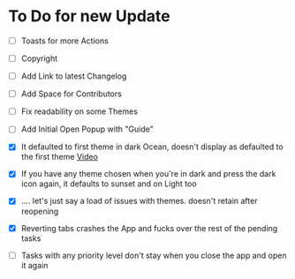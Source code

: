 # To Do for new Update


- [ ] Toasts for more Actions
- [ ] Copyright
- [ ] Add Link to latest Changelog
- [ ] Add Space for Contributors
- [ ] Fix readability on some Themes
- [ ] Add Initial Open Popup with "Guide"
- [x] It defaulted to first theme in dark Ocean, doesn't display as defaulted to the first theme [Video](https://github.com/user-attachments/assets/2e5242bb-e3c0-47d7-98c8-163309c40bd0)
- [x] If you have any theme chosen when you're in dark and press the dark icon again, it defaults to sunset and on Light too
- [x] .... let's just say a load of issues with themes. doesn't retain after reopening 
- [x] Reverting tabs crashes the App and fucks over the rest of the pending tasks
- [ ] Tasks with any priority level don't stay when you close the app and open it again



